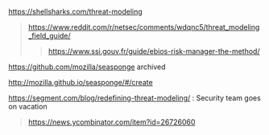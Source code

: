 https://shellsharks.com/threat-modeling
> https://www.reddit.com/r/netsec/comments/wdqnc5/threat_modeling_field_guide/
> > https://www.ssi.gouv.fr/guide/ebios-risk-manager-the-method/

https://github.com/mozilla/seasponge archived

http://mozilla.github.io/seasponge/#/create

https://segment.com/blog/redefining-threat-modeling/ : Security team goes on vacation
> https://news.ycombinator.com/item?id=26726060